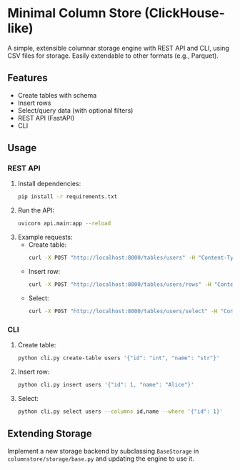 # Minimal Column Store (ClickHouse-like)

A simple, extensible columnar storage engine with REST API and CLI, using CSV files for storage. Easily extendable to other formats (e.g., Parquet).

## Features
- Create tables with schema
- Insert rows
- Select/query data (with optional filters)
- REST API (FastAPI)
- CLI

## Usage

### REST API
1. Install dependencies:
   ```bash
   pip install -r requirements.txt
   ```
2. Run the API:
   ```bash
   uvicorn api.main:app --reload
   ```
3. Example requests:
   - Create table:
     ```bash
     curl -X POST "http://localhost:8000/tables/users" -H "Content-Type: application/json" -d '{"schema": {"id": "int", "name": "str"}}'
     ```
   - Insert row:
     ```bash
     curl -X POST "http://localhost:8000/tables/users/rows" -H "Content-Type: application/json" -d '{"row": {"id": 1, "name": "Alice"}}'
     ```
   - Select:
     ```bash
     curl -X POST "http://localhost:8000/tables/users/select" -H "Content-Type: application/json" -d '{"columns": ["id", "name"], "where": {"id": 1}}'
     ```

### CLI
1. Create table:
   ```bash
   python cli.py create-table users '{"id": "int", "name": "str"}'
   ```
2. Insert row:
   ```bash
   python cli.py insert users '{"id": 1, "name": "Alice"}'
   ```
3. Select:
   ```bash
   python cli.py select users --columns id,name --where '{"id": 1}'
   ```

## Extending Storage
Implement a new storage backend by subclassing `BaseStorage` in `columnstore/storage/base.py` and updating the engine to use it. 